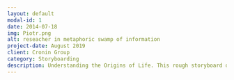 ```yaml
---
layout: default
modal-id: 1
date: 2014-07-18
img: Piotr.png
alt: reseacher in metaphoric swamp of information
project-date: August 2019
client: Cronin Group
category: Storyboarding
description: Understanding the Origins of Life. This rough storyboard describes how questions about the origin of life are researched in Cronin Group at the University of Glasgow.
---
```

